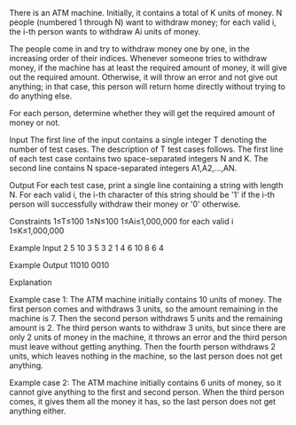 ﻿There is an ATM machine. Initially, it contains a total of K units of money. N people (numbered 1 through N) want to withdraw money; for each valid i, the i-th person wants to withdraw Ai units of money.

The people come in and try to withdraw money one by one, in the increasing order of their indices. Whenever someone tries to withdraw money, if the machine has at least the required amount of money, it will give out the required amount. Otherwise, it will throw an error and not give out anything; in that case, this person will return home directly without trying to do anything else.

For each person, determine whether they will get the required amount of money or not.

Input
The first line of the input contains a single integer T denoting the number of test cases. The description of T test cases follows.
The first line of each test case contains two space-separated integers N and K.
The second line contains N space-separated integers A1,A2,…,AN.

Output
For each test case, print a single line containing a string with length N. For each valid i, the i-th character of this string should be '1' if the i-th person will successfully withdraw their money or '0' otherwise.

Constraints
1≤T≤100
1≤N≤100
1≤Ai≤1,000,000 for each valid i
1≤K≤1,000,000

Example Input
2
5 10
3 5 3 2 1
4 6
10 8 6 4

Example Output
11010
0010

Explanation

Example case 1: The ATM machine initially contains 10 units of money. The first person comes and withdraws 3 units, so the amount remaining in the machine is 7. Then the second person withdraws 5 units and the remaining amount is 2. The third person wants to withdraw 3 units, but since there are only 2 units of money in the machine, it throws an error and the third person must leave without getting anything. Then the fourth person withdraws 2 units, which leaves nothing in the machine, so the last person does not get anything.

Example case 2: The ATM machine initially contains 6 units of money, so it cannot give anything to the first and second person. When the third person comes, it gives them all the money it has, so the last person does not get anything either.
